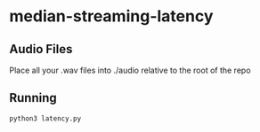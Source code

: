 # median-streaming-latency

## Audio Files

Place all your .wav files into ./audio relative to the root of the repo

## Running

```
python3 latency.py
```
